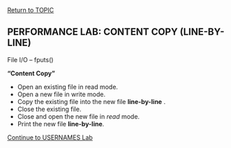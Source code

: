 <a href="https://github.com/CyberTrainingUSAF/05-C-Programming/blob/master/12_IO_part_2/02_related_functions.md" rel="Return to TOPIC"> Return to TOPIC </a>

## PERFORMANCE LAB: CONTENT COPY (LINE-BY-LINE)

File I/O – fputs()

**“Content Copy”**

* Open an existing file in read mode.
* Open a new file in write mode.
* Copy the existing file into the new file **line-by-line** .
* Close the existing file.
* Close and open the new file in *read* mode.
* Print the new file **line-by-line**.

<a href="https://github.com/CyberTrainingUSAF/05-C-Programming/blob/master/12_IO_part_2/performance_labs/PL_usernames.md" rel="Continue to USERNAMES Lab"> Continue to USERNAMES Lab </a>
